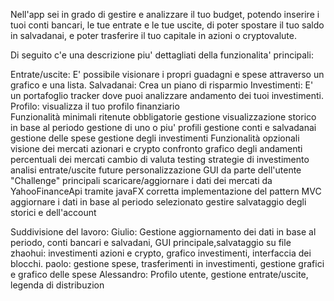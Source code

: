 Nell'app sei in grado di gestire e analizzare il tuo budget, potendo inserire i tuoi conti bancari, le tue entrate e le tue uscite, di poter spostare il tuo saldo in salvadanai, e poter trasferire il tuo capitale in azioni o cryptovalute.

Di seguito c'e una descrizione piu' dettagliati della funzionalita' principali:

Entrate/uscite:  E' possibile visionare i propri guadagni e spese attraverso un grafico e una lista.
Salvadanai:  Crea un piano di risparmio 
Investimenti:  E' un portafoglio tracker dove puoi analizzare andamento dei tuoi investimenti.
Profilo: visualizza il tuo profilo finanziario  
Funzionalità minimali ritenute obbligatorie
gestione visualizzazione storico in base al periodo
gestione di uno o piu' profili
gestione conti e salvadanai
gestione delle spese
gestione degli investimenti 
Funzionalità opzionali
visione dei mercati azionari e crypto 
confronto grafico degli andamenti percentuali dei mercati
cambio di valuta
testing strategie di investimento
analisi entrate/uscite future
personalizzazione GUI da parte dell'utente
"Challenge" principali
scaricare/aggiornare i dati dei mercati da YahooFinanceApi tramite javaFX
corretta implementazione del pattern MVC
aggiornare i dati in base al periodo selezionato 
gestire salvataggio degli storici  e dell'account

Suddivisione del lavoro:
Giulio: Gestione aggiornamento dei dati in base al periodo, conti bancari e salvadani, GUI principale,salvataggio su file
zhaohui: investimenti azioni e crypto, grafico investimenti, interfaccia dei blocchi.
paolo: gestione spese, trasferimenti in investimenti, gestione grafici e grafico delle spese
Alessandro: Profilo utente, gestione entrate/uscite, legenda di distribuzion
